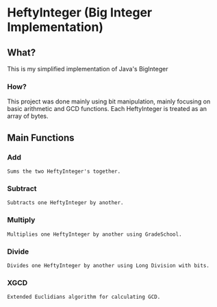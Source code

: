 # HeftyInteger (Big Integer Implementation)

## What?
 This is my simplified implementation of Java's BigInteger

### How?
This project was done mainly using bit manipulation, mainly focusing on basic arithmetic and GCD functions. Each HeftyInteger is treated as an array of bytes.

## Main Functions
  ### Add
    Sums the two HeftyInteger's together.
    
  ### Subtract
    Subtracts one HeftyInteger by another.

  ### Multiply 
    Multiplies one HeftyInteger by another using GradeSchool.
    
  ### Divide 
    Divides one HeftyInteger by another using Long Division with bits.
    
  ### XGCD
    Extended Euclidians algorithm for calculating GCD.
 
